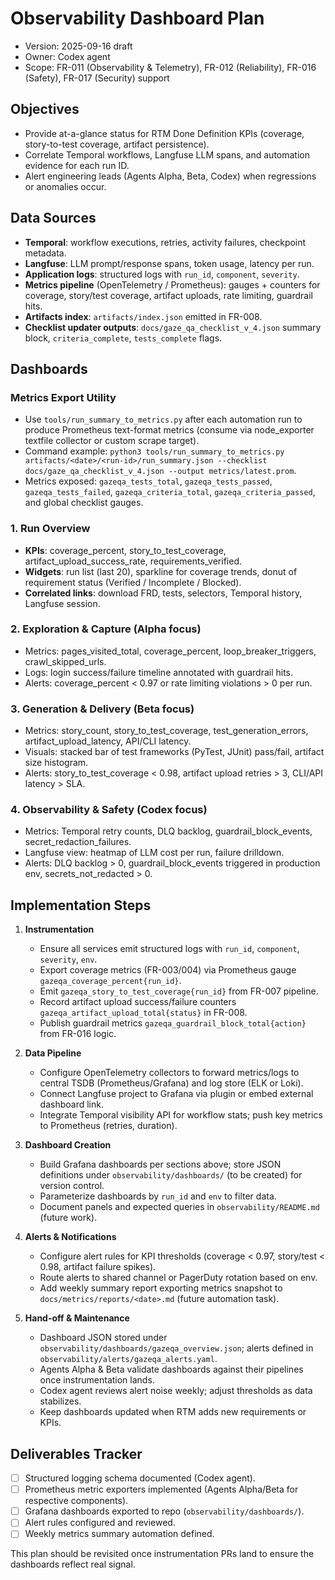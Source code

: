# Observability Dashboard Plan

- Version: 2025-09-16 draft
- Owner: Codex agent
- Scope: FR-011 (Observability & Telemetry), FR-012 (Reliability), FR-016 (Safety), FR-017 (Security) support

## Objectives
- Provide at-a-glance status for RTM Done Definition KPIs (coverage, story-to-test coverage, artifact persistence).
- Correlate Temporal workflows, Langfuse LLM spans, and automation evidence for each run ID.
- Alert engineering leads (Agents Alpha, Beta, Codex) when regressions or anomalies occur.

## Data Sources
- **Temporal**: workflow executions, retries, activity failures, checkpoint metadata.
- **Langfuse**: LLM prompt/response spans, token usage, latency per run.
- **Application logs**: structured logs with `run_id`, `component`, `severity`.
- **Metrics pipeline** (OpenTelemetry / Prometheus): gauges + counters for coverage, story/test coverage, artifact uploads, rate limiting, guardrail hits.
- **Artifacts index**: `artifacts/index.json` emitted in FR-008.
- **Checklist updater outputs**: `docs/gaze_qa_checklist_v_4.json` summary block, `criteria_complete`, `tests_complete` flags.

## Dashboards

### Metrics Export Utility
- Use `tools/run_summary_to_metrics.py` after each automation run to produce Prometheus text-format metrics (consume via node_exporter textfile collector or custom scrape target).
- Command example: `python3 tools/run_summary_to_metrics.py artifacts/<date>/<run-id>/run_summary.json --checklist docs/gaze_qa_checklist_v_4.json --output metrics/latest.prom`.
- Metrics exposed: `gazeqa_tests_total`, `gazeqa_tests_passed`, `gazeqa_tests_failed`, `gazeqa_criteria_total`, `gazeqa_criteria_passed`, and global checklist gauges.

### 1. Run Overview
- **KPIs**: coverage_percent, story_to_test_coverage, artifact_upload_success_rate, requirements_verified.
- **Widgets**: run list (last 20), sparkline for coverage trends, donut of requirement status (Verified / Incomplete / Blocked).
- **Correlated links**: download FRD, tests, selectors, Temporal history, Langfuse session.

### 2. Exploration & Capture (Alpha focus)
- Metrics: pages_visited_total, coverage_percent, loop_breaker_triggers, crawl_skipped_urls.
- Logs: login success/failure timeline annotated with guardrail hits.
- Alerts: coverage_percent < 0.97 or rate limiting violations > 0 per run.

### 3. Generation & Delivery (Beta focus)
- Metrics: story_count, story_to_test_coverage, test_generation_errors, artifact_upload_latency, API/CLI latency.
- Visuals: stacked bar of test frameworks (PyTest, JUnit) pass/fail, artifact size histogram.
- Alerts: story_to_test_coverage < 0.98, artifact upload retries > 3, CLI/API latency > SLA.

### 4. Observability & Safety (Codex focus)
- Metrics: Temporal retry counts, DLQ backlog, guardrail_block_events, secret_redaction_failures.
- Langfuse view: heatmap of LLM cost per run, failure drilldown.
- Alerts: DLQ backlog > 0, guardrail_block_events triggered in production env, secrets_not_redacted > 0.

## Implementation Steps
1. **Instrumentation**
   - Ensure all services emit structured logs with `run_id`, `component`, `severity`, `env`.
   - Export coverage metrics (FR-003/004) via Prometheus gauge `gazeqa_coverage_percent{run_id}`.
   - Emit `gazeqa_story_to_test_coverage{run_id}` from FR-007 pipeline.
   - Record artifact upload success/failure counters `gazeqa_artifact_upload_total{status}` in FR-008.
   - Publish guardrail metrics `gazeqa_guardrail_block_total{action}` from FR-016 logic.

2. **Data Pipeline**
   - Configure OpenTelemetry collectors to forward metrics/logs to central TSDB (Prometheus/Grafana) and log store (ELK or Loki).
   - Connect Langfuse project to Grafana via plugin or embed external dashboard link.
   - Integrate Temporal visibility API for workflow stats; push key metrics to Prometheus (retries, duration).

3. **Dashboard Creation**
   - Build Grafana dashboards per sections above; store JSON definitions under `observability/dashboards/` (to be created) for version control.
   - Parameterize dashboards by `run_id` and `env` to filter data.
   - Document panels and expected queries in `observability/README.md` (future work).

4. **Alerts & Notifications**
   - Configure alert rules for KPI thresholds (coverage < 0.97, story/test < 0.98, artifact failure spikes).
   - Route alerts to shared channel or PagerDuty rotation based on env.
   - Add weekly summary report exporting metrics snapshot to `docs/metrics/reports/<date>.md` (future automation task).

5. **Hand-off & Maintenance**
   - Dashboard JSON stored under `observability/dashboards/gazeqa_overview.json`; alerts defined in `observability/alerts/gazeqa_alerts.yaml`.
   - Agents Alpha & Beta validate dashboards against their pipelines once instrumentation lands.
   - Codex agent reviews alert noise weekly; adjust thresholds as data stabilizes.
   - Keep dashboards updated when RTM adds new requirements or KPIs.

## Deliverables Tracker
- [ ] Structured logging schema documented (Codex agent).
- [ ] Prometheus metric exporters implemented (Agents Alpha/Beta for respective components).
- [ ] Grafana dashboards exported to repo (`observability/dashboards/`).
- [ ] Alert rules configured and reviewed.
- [ ] Weekly metrics summary automation defined.

This plan should be revisited once instrumentation PRs land to ensure the dashboards reflect real signal.

